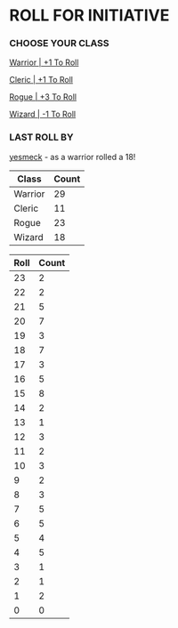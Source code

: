 # ROLL FOR INITIATIVE
### CHOOSE YOUR CLASS

[Warrior | +1 To Roll](https://github.com/benjaminsampica/benjaminsampica/issues/new?title=roll%7Cwarrior&body=Just+click+%27Submit+new+issue%27.)

[Cleric | +1 To Roll](https://github.com/benjaminsampica/benjaminsampica/issues/new?title=roll%7Ccleric&body=Just+click+%27Submit+new+issue%27.)

[Rogue | +3 To Roll](https://github.com/benjaminsampica/benjaminsampica/issues/new?title=roll%7Crogue&body=Just+click+%27Submit+new+issue%27.)

[Wizard | -1 To Roll](https://github.com/benjaminsampica/benjaminsampica/issues/new?title=roll%7Cwizard&body=Just+click+%27Submit+new+issue%27.)
### LAST ROLL BY
[yesmeck](https://www.github.com/yesmeck) - as a warrior rolled a 18!

|Class|Count|
|-|-|
|Warrior|29|
|Cleric|11|
|Rogue|23|
|Wizard|18|

|Roll|Count|
|-|-|
|23|2
|22|2
|21|5
|20|7
|19|3
|18|7
|17|3
|16|5
|15|8
|14|2
|13|1
|12|3
|11|2
|10|3
|9|2
|8|3
|7|5
|6|5
|5|4
|4|5
|3|1
|2|1
|1|2
|0|0
